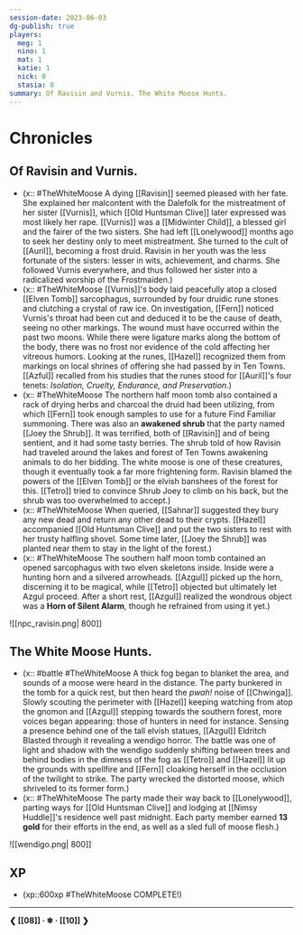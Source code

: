 ```yaml
---
session-date: 2023-06-03
dg-publish: true
players: 
  meg: 1
  nino: 1
  mat: 1
  katie: 1
  nick: 0
  stasia: 0
summary: Of Ravisin and Vurnis. The White Moose Hunts.
---
```

# Chronicles
## Of Ravisin and Vurnis.

- (x:: #TheWhiteMoose A dying [[Ravisin]] seemed pleased with her fate. She explained her malcontent with the Dalefolk for the mistreatment of her sister [[Vurnis]], which [[Old Huntsman Clive]] later expressed was most likely her rape. [[Vurnis]] was a [[Midwinter Child]], a blessed girl and the fairer of the two sisters. She had left [[Lonelywood]] months ago to seek her destiny only to meet mistreatment. She turned to the cult of [[Auril]], becoming a frost druid. Ravisin in her youth was the less fortunate of the sisters: lesser in wits, achievement, and charms. She followed Vurnis everywhere, and thus followed her sister into a radicalized worship of the Frostmaiden.)
- (x:: #TheWhiteMoose [[Vurnis]]'s body laid peacefully atop a closed [[Elven Tomb]] sarcophagus, surrounded by four druidic rune stones and clutching a crystal of raw ice. On investigation, [[Fern]] noticed Vurnis's throat had been cut and deduced it to be the cause of death, seeing no other markings. The wound must have occurred within the past two moons. While there were ligature marks along the bottom of the body, there was no frost nor evidence of the cold affecting her vitreous humors. Looking at the runes, [[Hazel]] recognized them from markings on local shrines of offering she had passed by in Ten Towns. [[Azful]] recalled from his studies that the runes stood for [[Auril]]'s four tenets: *Isolation, Cruelty, Endurance, and Preservation.*)
- (x:: #TheWhiteMoose The northern half moon tomb also contained a rack of drying herbs and charcoal the druid had been utilizing, from which [[Fern]] took enough samples to use for a future Find Familiar summoning. There was also an **awakened shrub** that the party named [[Joey the Shrub]]. It was terrified, both of [[Ravisin]] and of being sentient, and it had some tasty berries. The shrub told of how Ravisin had traveled around the lakes and forest of Ten Towns awakening animals to do her bidding. The white moose is one of these creatures, though it eventually took a far more frightening form. Ravisin blamed the powers of the [[Elven Tomb]] or the elvish banshees of the forest for this. [[Tetro]] tried to convince Shrub Joey to climb on his back, but the shrub was too overwhelmed to accept.)
- (x:: #TheWhiteMoose When queried, [[Sahnar]] suggested they bury any new dead and return any other dead to their crypts. [[Hazel]] accompanied [[Old Huntsman Clive]] and put the two sisters to rest with her trusty halfling shovel. Some time later, [[Joey the Shrub]] was planted near them to stay in the light of the forest.)
- (x:: #TheWhiteMoose The southern half moon tomb contained an opened sarcophagus with two elven skeletons inside. Inside were a hunting horn and a silvered arrowheads. [[Azgul]] picked up the horn, discerning it to be magical, while [[Tetro]] objected but ultimately let Azgul proceed. After a short rest, [[Azgul]] realized the wondrous object was a **Horn of Silent Alarm**, though he refrained from using it yet.)

![[npc_ravisin.png| 800]]

## The White Moose Hunts.

- (x:: #battle #TheWhiteMoose A thick fog began to blanket the area, and sounds of a moose were heard in the distance. The party bunkered in the tomb for a quick rest, but then heard the *pwah!* noise of [[Chwinga]]. Slowly scouting the perimeter with [[Hazel]] keeping watching from atop the gnomon and [[Azgul]] stepping towards the southern forest, more voices began appearing: those of hunters in need for instance. Sensing a presence behind one of the tall elvish statues, [[Azgul]] Eldritch Blasted through it revealing a wendigo horror. The battle was one of light and shadow with the wendigo suddenly shifting between trees and behind bodies in the dimness of the fog as [[Tetro]] and [[Hazel]] lit up the grounds with spellfire and [[Fern]] cloaking herself in the occlusion of the twilight to strike. The party wrecked the distorted moose, which shriveled to its former form.)
- (x:: #TheWhiteMoose The party made their way back to [[Lonelywood]], parting ways for [[Old Huntsman Clive]] and lodging at [[Nimsy Huddle]]'s residence well past midnight. Each party member earned **13 gold** for their efforts in the end, as well as a sled full of moose flesh.)

![[wendigo.png| 800]]

## XP
- (xp::600xp #TheWhiteMoose COMPLETE!)

---
**❮ [[08]] · ❄ ·  [[10]] ❯**

